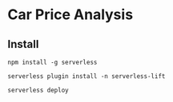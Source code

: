 # Car Price Analysis

## Install 

```
npm install -g serverless

serverless plugin install -n serverless-lift

serverless deploy
```
